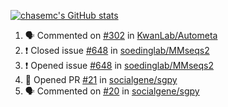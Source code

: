 [![chasemc's GitHub stats](https://github-readme-stats.vercel.app/api?username=chasemc)](https://github.com/anuraghazra/github-readme-stats)


<!--START_SECTION:activity-->
1. 🗣 Commented on [#302](https://github.com/KwanLab/Autometa/issues/302) in [KwanLab/Autometa](https://github.com/KwanLab/Autometa)
2. ❗️ Closed issue [#648](https://github.com/soedinglab/MMseqs2/issues/648) in [soedinglab/MMseqs2](https://github.com/soedinglab/MMseqs2)
3. ❗️ Opened issue [#648](https://github.com/soedinglab/MMseqs2/issues/648) in [soedinglab/MMseqs2](https://github.com/soedinglab/MMseqs2)
4. 💪 Opened PR [#21](https://github.com/socialgene/sgpy/pull/21) in [socialgene/sgpy](https://github.com/socialgene/sgpy)
5. 🗣 Commented on [#20](https://github.com/socialgene/sgpy/issues/20) in [socialgene/sgpy](https://github.com/socialgene/sgpy)
<!--END_SECTION:activity-->
